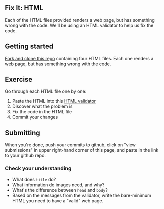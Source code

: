 ## Fix It: HTML

Each of the HTML files provided renders a web page, but has something wrong with the code.  We'll be using an HTML validator to help us fix the code.

## Getting started

[Fork and clone this repo](https://git.generalassemb.ly/wdi-toronto/validating-html) containing four HTML files.  Each one renders a web page, but has something wrong with the code.  

## Exercise

Go through each HTML file one by one:

1. Paste the HTML into this [HTML validator](https://validator.w3.org/nu/#textarea)
2. Discover what the problem is
3. Fix the code in the HTML file
4. Commit your changes

## Submitting

When you're done, push your commits to github, click on "view submissions" in upper right-hand corner of this page, and paste in the link to your github repo.

### Check your understanding

- What does `title` do?
- What information do images need, and why?
- What's the difference between `head` and `body`?
- Based on the messages from the validator, write the bare-minimum HTML you need to have a "valid" web page.
